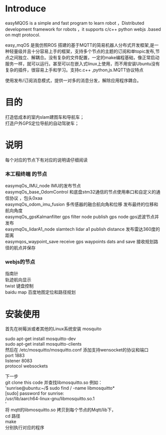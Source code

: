 # Introduce
easyMQOS is a simple and fast program to learn robot ，Distributed development framework for robots ，it supports c/c++ python  webjs .based on mqtt protocol.

easy_mqOS 是我仿照ROS 搭建的基于MQTT的简易机器人分布式开发框架,是一种轻量级并且十分容易上手的框架，支持多个节点的主题的订阅和单topic发布,节点之间独立、解耦合。没有复杂的文件配置，一定的make编程基础，像正常启动服务一样，就可以运行。甚至可以在嵌入式linux上使用，而不用安装Ubuntu没有复杂的插件，很容易上手和学习。支持c.c++ ,python,js.MQTT协议特点

使用发布/订阅消息模式，提供一对多的消息分发，解除应用程序耦合。
# 目的
打造低成本的室内slam建图车和导航车；  
打造户外GPS定位导航的自动驾驶车；   


# 说明
每个对应的节点下有对应的说明请仔细阅读  
### 本工程终端 的节点  
easymqOs_IMU_node   IMU的发布节点   
easymqOs_base_OdomControl  和底盘stm32通信的节点使用串口和自定义的通信协议 ，包头0xaa       
easymqOs_odom_imu_fusion   多传感器的融合航向角和位移   发布最终的位移和航向角度   
easymqOs_gpsKalmanfilter   gps filter node publish gps node   gps滤波节点并发布     
easymqOs_lidarA1_node    slamtech lidar a1 publish distance   发布雷达360度的距离    
easymqos_waypoint_save   receive gps waypoints dats and save 接收规划路径的航点并保存   
### webjs的节点  
指南针  
轨迹航向显示  
twist 键盘控制      
baidu map 百度地图定位和路径规划

#  安装使用
首先在树莓派或者其他的Linux系统安装 mosquito   

sudo apt-get install mosquitto-dev   
sudo apt-get install mosquitto-clients   
然后在 /etc/mosquitto/mosquitto.conf 添加支持wensocket的协议和端口   
port 1883   
listener 8083  
protocol websockets  

下一步  
git clone this code   并查找libmosquitto.so 例如：   
'sunrise@ubuntu:~/$ sudo find / -name libmosquitto*   
[sudo] password for sunrise:    
/usr/lib/aarch64-linux-gnu/libmosquitto.so.1   
'   
将 mqtt的libmosquitto.so 拷贝到每个节点的Mqtt/lib下，         
cd  路径  
make   
分别执行对应的程序   
